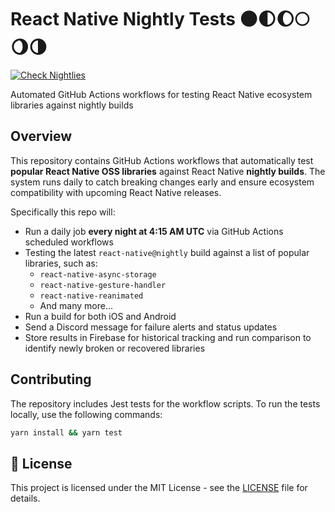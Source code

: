 # React Native Nightly Tests 🌑🌓🌔🌕🌖🌗

[![Check Nightlies](https://github.com/react-native-community/nightly-tests/actions/workflows/check-nightly.yml/badge.svg)](https://github.com/react-native-community/nightly-tests/actions/workflows/check-nightly.yml)

Automated GitHub Actions workflows for testing React Native ecosystem libraries against nightly builds

## Overview

This repository contains GitHub Actions workflows that automatically test **popular React Native OSS libraries** against React Native **nightly builds**. The system runs daily to catch breaking changes early and ensure ecosystem compatibility with upcoming React Native releases.

Specifically this repo will:
- Run a daily job **every night at 4:15 AM UTC** via GitHub Actions scheduled workflows
- Testing the latest `react-native@nightly` build against a list of popular libraries, such as:
  - `react-native-async-storage`
  - `react-native-gesture-handler`
  - `react-native-reanimated`
  - And many more...
- Run a build for both iOS and Android
- Send a Discord message for failure alerts and status updates
- Store results in Firebase for historical tracking and run comparison to identify newly broken or recovered libraries

## Contributing

The repository includes Jest tests for the workflow scripts. To run the tests locally, use the following commands:

```bash
yarn install && yarn test
```

## 📄 License

This project is licensed under the MIT License - see the [LICENSE](LICENSE) file for details.
